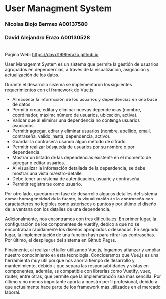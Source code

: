 
# User Managment System

### Nicolas Biojo Bermeo A00137580<br>
### David Alejandro Erazo A00130528<br><br>

Página Web: https://david1999erazo.github.io

User Managemnt System es un sistema que permite la gestión de usuarios agrupados en dependencias, a través de la visualización, asignación y actualización de los datos. <br>

Durante el desarrollo sistema se implementaron los siguientes requerimientos con el framework de Vue.js:

- Almacenar la información de los usuarios y dependencias en una base de datos
- Permitir crear, editar y eliminar nuevas dependencias (nombre, coordinador, máximo número de usuarios, ubicación, activa).
- Validar que al eliminar una dependencia no contenga usuarios asociados.
- Permitir agregar, editar y eliminar usuarios (nombre, apellido, email, contraseña, valido_hasta, dependencia, activo).
- Guardar la contraseña usando algún método de cifrado.
- Permitir realizar búsqueda de usuarios por su nombre o por dependencia.
- Mostrar un listado de las dependencias existente en el momento de agregar o editar usuarios.
- Al visualizar la información detallada de la dependencia, se debe mostrar una vista maestro-detalle
- Debe tener un sistema de autenticación, usuario y contraseña.
- Permitir registrarse como usuario.

Por otro lado, quedaron en fase de desarrollo algunos detalles del sistema como: homogeneidad de la fuente, la visualización de la contraseña con caractacteres no legibles como asteriscos o puntos y por último el diseño de la ventana con los detalles de una dependencia.

Adicionalmente, nos encontramos con tres dificultates: En primer lugar, la configuración de los componentes de vuetify, debido a que no se encontraban rápidamente los diseños apropiados o deseados. En segundo lugar, la implementación de una función hash para cifrar las contraseñas. Por último, el despliegue del sistema en Github Pages.

Finalmente, al realizar el taller utilizando Vue.js, logramos afianzar y ampliar nuestro conocimiento en esta tecnología. Concideramos que Vue.js es una herramienta muy útil por que nos ahorra tiempo de desarrollo y mantenimiento, debido a que separa las responsabilidades y vistas en componentes, además, es compatible con librerías como Vuetify, vuex, router, entre otras, que permite que la implemetanción sea mas sencilla. Por último y no menos importante aporta a nuestro perfil profesional, debido a que actualmente hace parte de los framework más utilizados en el mercado laboral. 
